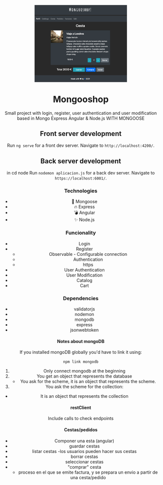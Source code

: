 <div style="text-align:center"><img src="./img/moongoshop.png" alt="background" style="width:70%; margin-left:auto; margin-right:auto; display: block; width:300px"/>

# Mongooshop
Small project with login, register, user authentication and user modification based in Mongo Express Angular & Node.js WITH MONGOOSE
## Front server development
Run `ng serve` for a front dev server. Navigate to `http://localhost:4200/`.
## Back server development
in cd node
Run `nodemon aplicacion.js` for a back dev server. Navigate to `https://localhost:6001/`.

### Technologies
* 💫 Mongoose
* 🔥 Express
* 💣 Angular
* ✨ Node.js

### Funcionality
* Login
* Register
   * Observable - Configurable connection
   * Authentication
   * https
* User Authentication
* User Modification
* Catalog
* Cart

### Dependencies
* validatorjs
* nodemon
* mongodb
* express
* jsonwebtoken

#### Notes about mongoDB
If you installed mongoDB globally you'd have to link it using:
```shell
npm link mongodb
```
  1. Only connect mongodb at the beginning
  2. You get an object that represents the database
     - You ask for the scheme, it is an object that represents the scheme.
  3. You ask the scheme for the collection:
   - It is an object that represents the collection

#### restClient
Include calls to check endpoints


#### Cestas/pedidos
- Componer una esta (angular)
- guardar cestas
- listar cestas
   -los usuarios pueden hacer sus cestas
- borrar cestas
- seleccionar cestas
- "comprar" cesta
   - proceso en el que se emite factura, y se prepara un envio a partir de una cesta/pedido